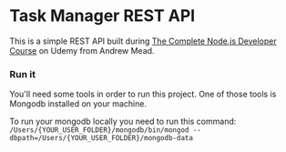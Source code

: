 # Task Manager REST API

This is a simple REST API built during [The Complete Node.js Developer Course](https://www.udemy.com/course/the-complete-nodejs-developer-course-2/) on Udemy from Andrew Mead.

### Run it

You'll need some tools in order to run this project. One of those tools is Mongodb installed on your machine.

To run your mongodb locally you need to run this command: `/Users/{YOUR_USER_FOLDER}/mongodb/bin/mongod --dbpath=/Users/{YOUR_USER_FOLDER}/mongodb-data`
